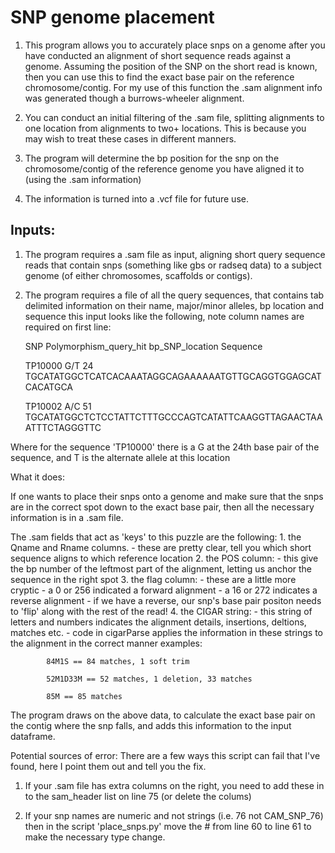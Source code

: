 # SNP genome placement

1. This program allows you to accurately place snps on a genome after you have conducted an alignment
of short sequence reads against a genome. Assuming the position of the SNP on the short read
is known, then you can use this to find the exact base pair on the reference chromosome/contig.
For my use of this function the .sam alignment info was generated though a burrows-wheeler alignment. 

2. You can conduct an initial filtering of the .sam file, splitting alignments
to one location from alignments to two+ locations. This is because you may wish to treat these cases in different manners.

3. The program will determine the bp position for the snp on the chromosome/contig of
the reference genome you have aligned it to (using the .sam information)

4. The information is turned into a .vcf file for future use.



## Inputs:
1. The program requires a .sam file as input, aligning short query sequence reads that
contain snps (something like gbs or radseq data) to a subject genome
(of either chromosomes, scaffolds or contigs).

2. The program requires a file of all the query sequences, that contains tab
delimited information on their name, major/minor alleles, bp location and sequence
this input looks like the following, note column names are required on first line:


	SNP	Polymorphism_query_hit	bp_SNP_location	Sequence
	
	TP10000	G/T	24	TGCATATGGCTCATCACAAATAGGCAGAAAAAATGTTGCAGGTGGAGCATCACATGCA
	
	TP10002	A/C	51	TGCATATGGCTCTCCTATTCTTTGCCCAGTCATATTCAAGGTTAGAACTAAATTTCTAGGGTTC
	
	
Where for the sequence 'TP10000' there is a G at the 24th base pair of the sequence, and T
is the alternate allele at this location

What it does:

If one wants to place their snps onto a genome and make sure that the snps are in the
correct spot down to the exact base pair, then all the necessary information is in a .sam
file.

The .sam fields that act as 'keys' to this puzzle are the following:
	1. the Qname and Rname columns.
		- these are pretty clear, tell you which short sequence aligns to which reference location
	2. the POS column:
		- this give the bp number of the leftmost part of the alignment, letting us anchor the
		sequence in the right spot
	3. the flag column:
		- these are a little more cryptic 
		- a 0 or 256 indicated a forward alignment
		- a 16 or 272 indicates a reverse alignment 
		- if we have a reverse, our snp's base pair positon needs 
		to 'flip' along with the rest of the read!
	4. the CIGAR string:
		- this string of letters and numbers indicates the alignment details, insertions, 
		deltions, matches etc.
		- code in cigarParse applies the information in these strings to the alignment 
		in the correct manner
		examples:
		
			84M1S == 84 matches, 1 soft trim
			
			52M1D33M == 52 matches, 1 deletion, 33 matches
			
			85M == 85 matches
			


The program draws on the above data, to calculate the exact base pair on the contig where the 
snp falls, and adds this information to the input dataframe. 

Potential sources of error:
There are a few ways this script can fail that I've found, here I point them out and tell you the fix.

1. If your .sam file has extra columns on the right, you need to add these in to the sam_header list on line 75 (or delete the colums)

2. If your snp names are numeric and not strings (i.e. 76 not CAM_SNP_76) then in the script 'place_snps.py' 
move the # from line 60 to line 61 to make the necessary type change.




